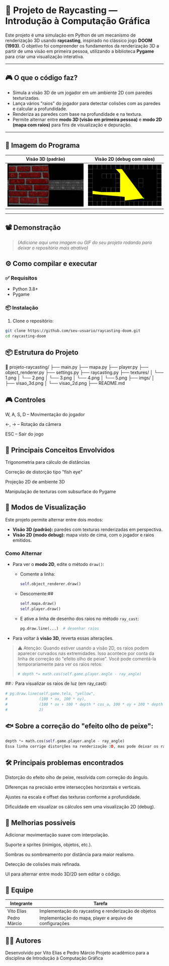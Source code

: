 # 🔫 Projeto de Raycasting — Introdução à Computação Gráfica

Este projeto é uma simulação em Python de um mecanismo de renderização 3D usando **raycasting**, inspirado no clássico jogo **DOOM (1993)**. O objetivo foi compreender os fundamentos da renderização 3D a partir de uma visão em primeira pessoa, utilizando a biblioteca **Pygame** para criar uma visualização interativa.

---

## 🎮 O que o código faz?

- Simula a visão 3D de um jogador em um ambiente 2D com paredes texturizadas.
- Lança vários "raios" do jogador para detectar colisões com as paredes e calcular a profundidade.
- Renderiza as paredes com base na profundidade e na textura.
- Permite alternar entre **modo 3D (visão em primeira pessoa)** e **modo 2D (mapa com raios)** para fins de visualização e depuração.

---

## 📸 Imagem do Programa

| Visão 3D (padrão)                     | Visão 2D (debug com raios)        |
|--------------------------------------|------------------------------------|
| ![Visão 3D](imgs/visao_3d.png)       | ![Visão 2D](imgs/visao_2d.png)     |

---

## 📽️ Demonstração

> *(Adicione aqui uma imagem ou GIF do seu projeto rodando para deixar o repositório mais atrativo)*

## ⚙️ Como compilar e executar

### ✅ Requisitos

- Python 3.8+
- Pygame

### 📦 Instalação

1. Clone o repositório:

```bash
git clone https://github.com/seu-usuario/raycasting-doom.git
cd raycasting-doom
```


## 📦 Estrutura do Projeto

📁 projeto-raycasting/
├── main.py
├── mapa.py
├── player.py
├── object_renderer.py
├── settings.py
├── raycasting.py
├── textures/
│   └── 1.png
│   └── 2.png
│   └── 3.png
│   └── 4.png
│   └── 5.png
├── imgs/
│   ├── visao_3d.png
│   └── visao_2d.png
├── README.md


## 🎮 Controles
W, A, S, D – Movimentação do jogador

←, → – Rotação da câmera

ESC – Sair do jogo

## 🧠 Principais Conceitos Envolvidos
Trigonometria para cálculo de distâncias

Correção de distorção tipo "fish eye"

Projeção 2D de ambiente 3D

Manipulação de texturas com subsurface do Pygame


## 🧪 Modos de Visualização

Este projeto permite alternar entre dois modos:

- **Visão 3D (padrão):** paredes com texturas renderizadas em perspectiva.
- **Visão 2D (modo debug):** mapa visto de cima, com o jogador e raios emitidos.

### Como Alternar

- Para ver o **modo 2D**, edite o método `draw()`:
  - Comente a linha:
    ```python
    self.object_renderer.draw()
    ```
  - Descomente:## 
    ```python
    self.mapa.draw()
    self.player.draw()
    ```
  - E ative a linha de desenho dos raios no método `ray_cast`:
    ```python
    pg.draw.line(...)  # desenhar raios
    ```

- Para voltar à **visão 3D**, reverta essas alterações.

> ⚠️ Atenção: Quando estiver usando a visão 2D, os raios podem aparecer curvados nas extremidades.
> Isso acontece por conta da linha de correção do "efeito olho de peixe". Você pode comentá-la temporariamente para ver os raios retos:
> ```python
> # depth *= math.cos(self.game.player.angle - ray_angle)
> ```

##💡 Para visualizar os raios de luz (em ray_cast):

```python
# pg.draw.line(self.game.tela, "yellow",
#              (100 * ox, 100 * oy),
#              (100 * ox + 100 * depth * cos_a, 100 * oy + 100 * depth * sin_a),
#              2)
```
## 🐟 Sobre a correção do "efeito olho de peixe":

```python
depth *= math.cos(self.game.player.angle - ray_angle)
Essa linha corrige distorções na renderização 3D, mas pode deixar os raios "curvados" na visão 2D. Para testes, comente essa linha.
```

## 🛠 Principais problemas encontrados
Distorção do efeito olho de peixe, resolvida com correção do ângulo.

Diferenças na precisão entre intersecções horizontais e verticais.

Ajustes na escala e offset das texturas conforme a profundidade.

Dificuldade em visualizar os cálculos sem uma visualização 2D (debug).

## 🚀 Melhorias possíveis
Adicionar movimentação suave com interpolação.

Suporte a sprites (inimigos, objetos, etc.).

Sombras ou sombreamento por distância para maior realismo.

Detecção de colisões mais refinada.

UI para alternar entre modo 3D/2D sem editar o código.

## 👥 Equipe


| Integrante                           | Tarefa                             |
|--------------------------------------|------------------------------------|
| Vito Elias                           | Implementação do raycasting e renderização de objetos|
| Pedro Márcio                         | Implementação do mapa, player e arquivo de configurações|

## 👨‍💻 Autores
Desenvolvido por Vito Elias e Pedro Márcio
Projeto acadêmico para a disciplina de Introdução à Computação Gráfica

